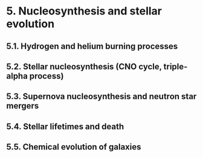 # 5. Nucleosynthesis and stellar evolution

## 5.1. Hydrogen and helium burning processes

## 5.2. Stellar nucleosynthesis (CNO cycle, triple-alpha process)

## 5.3. Supernova nucleosynthesis and neutron star mergers

## 5.4. Stellar lifetimes and death

## 5.5. Chemical evolution of galaxies